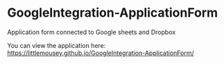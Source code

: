 # GoogleIntegration-ApplicationForm
Application form connected to Google sheets and Dropbox

You can view the application here: https://littlemousey.github.io/GoogleIntegration-ApplicationForm/
